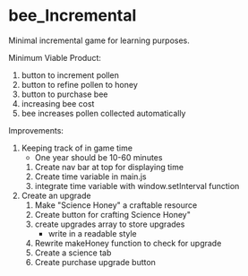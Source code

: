 # bee_Incremental
Minimal incremental game for learning purposes.

Minimum Viable Product:
1. button to increment pollen
2. button to refine pollen to honey
3. button to purchase bee
  1. increasing bee cost
4. bee increases pollen collected automatically

Improvements:
1. Keeping track of in game time
 	* One year should be 10-60 minutes
	1. Create nav bar at top for displaying time
	2. Create time variable in main.js
	3. integrate time variable with window.setInterval function
2. Create an upgrade
	1. Make "Science Honey" a craftable resource
	2. Create button for crafting Science Honey"
	3. create upgrades array to store upgrades
		* write in a readable style
	4. Rewrite makeHoney function to check for upgrade
	5. Create a science tab
	6. Create purchase upgrade button
